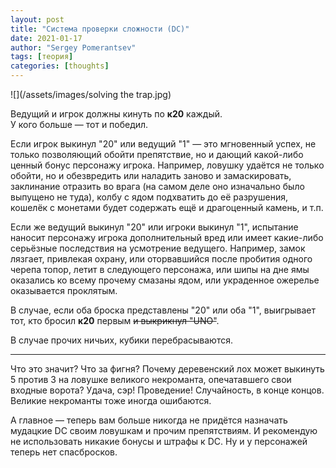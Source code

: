 ```yaml
---
layout: post
title: "Система проверки сложности (DC)"
date: 2021-01-17
author: "Sergey Pomerantsev"
tags: [теория]
categories: [thoughts]
---
```


![](/assets/images/solving the trap.jpg)

Ведущий и игрок должны кинуть по **к20** каждый.  
У кого больше — тот и победил.

Если игрок выкинул "20" или ведущий "1" — это мгновенный успех, не только позволяющий обойти препятствие, но и дающий какой-либо ценный бонус персонажу игрока. Например, ловушку удаётся не только обойти, но и обезвредить или наладить заново и замаскировать, заклинание отразить во врага (на самом деле оно изначально было выпущено не туда), колбу с ядом подхватить до её разрушения, кошелёк с монетами будет содержать ещё и драгоценный камень, и т.п.

Если же ведущий выкинул "20" или игроки выкинул "1", испытание наносит персонажу игрока дополнительный вред или имеет какие-либо серьёзные последствия на усмотрение ведущего. Например, замок лязгает, привлекая охрану, или оторвавшийся после пробития одного черепа топор, летит в следующего персонажа, или шипы на дне ямы оказались ко всему прочему смазаны ядом, или украденное ожерелье оказывается проклятым.

В случае, если оба броска представлены "20" или оба "1", выигрывает тот, кто бросил **к20** первым ~~и выкрикнул "UNO"~~.

В случае прочих ничьих, кубики перебрасываются.

---

Что это значит? Что за фигня? Почему деревенский лох может выкинуть 5 против 3 на ловушке великого некроманта, опечатавшего свои входные ворота? Удача, сэр! Проведение! Случайность, в конце концов. Великие некроманты тоже иногда ошибаются.

А главное — теперь вам больше никогда не придётся назначать мудацкие DC своим ловушкам и прочим препятствиям. И рекомендую не использовать никакие бонусы и штрафы к DC. Ну и у персонажей теперь нет спасбросков.
